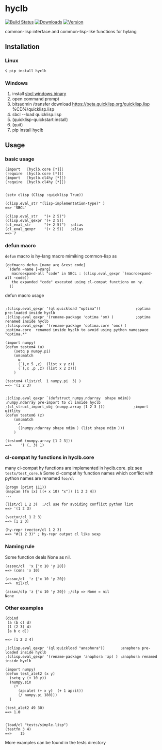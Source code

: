 # hyclb

[![Build Status](https://img.shields.io/travis/niitsuma/hycl/master.svg?style=flat-square)](https://travis-ci.org/niitsuma/hycl)
[![Downloads](https://pepy.tech/badge/hyclb)](https://pepy.tech/project/hyclb)
[![Version](https://img.shields.io/pypi/v/hyclb.svg?style=flat-square)](https://pypi.python.org/pypi/hyclb)

common-lisp interface and common-lisp-like functions for hylang

## Installation
### Linux
```shell
$ pip install hyclb
```
### Windows
1. install [sbcl windows binary](https://sourceforge.net/projects/sbcl/files/sbcl/2.0.0/sbcl-2.0.0-x86-64-windows-binary.msi/download)
2. open command prompt
3. bitsadmin /transfer download https://beta.quicklisp.org/quicklisp.lisp %CD%\quicklisp.lisp 
4. sbcl --load quicklisp.lisp 
5. (quicklisp-quickstart:install)
6. (quit)
7. pip install hyclb

## Usage
### basic usage
```hy
(import   [hyclb.core [*]])
(require  [hyclb.core [*]])
(import   [hyclb.cl4hy [*]])
(require  [hyclb.cl4hy [*]])


(setv clisp (Clisp :quicklisp True))

(clisp.eval_str "(lisp-implementation-type)" )
==> 'SBCL'

(clisp.eval_str   "(+ 2 5)")
(clisp.eval_qexpr '(+ 2 5))
(cl_eval_str      "(+ 2 5)")  ;alias
(cl_eval_qexpr    '(+ 2 5))   ;alias
==> 7
```

### defun macro

`defun` macro is hy-lang macro mimiking common-lisp as
```hy
(defmacro defun [name arg &rest code]
 `(defn ~name [~@arg]
   macroexpand-all "code" in SBCL : (clisp.eval_qexpr `(macroexpand-all ~code)) 
   the expanded "code" executed using cl-compat functions on hy. 
  ))
```

defun macro usage

```hy

;(clisp.eval_qexpr '(ql:quickload "optima"))                ;optima  pre-loaded inside hyclb
;(clisp.eval_qexpr '(rename-package 'optima 'om) )          ;optima  renamed inside hyclb
;(clisp.eval_qexpr '(rename-package 'optima.core 'omc) )    ;optima.core  renamed inside hyclb to avoid using python namespace "optima.*"

(import numpy)
(defun testom4 (u)
    (setq p numpy.pi)
    (om:match
      u
      (`(,x 5 ,z)  (list x y z))
      (`(,x ,p ,z) (list x 2 z)))
    )
	
(testom4 (list/cl  1 numpy.pi  3) )	
==> '(1 2 3)


;(clisp.eval_qexpr `(defstruct numpy.ndarray  shape ndim)) ;numpy.ndarray pre-import to cl inside hyclb
;(cl_struct_import_obj (numpy.array [1 2 3 ]))             ;import uitlity 
(defun testom6 (z)
    (om:match
      z
      ((numpy.ndarray shape ndim ) (list shape ndim )))
    )

(testom6 (numpy.array [1 2 3]))
==>    '( (, 3) 1)

```

### cl-compat hy functions in hyclb.core 

many cl-compat hy functions are implemented  in hyclb.core.
plz see `tests/test_core.h`
Some cl-compat hy function names which conflict with python names are renamed `foo/cl`

```hy
(progn (print 111))
(mapcan (fn [x] [(+ x 10) "x"]) [1 2 3 4])
...

(list/cl 1 2 3)  ;/cl use for avoiding conflict python list 
==> '(1 2 3)

(vector/cl 1 2 3)
==> [1 2 3]

(hy-repr (vector/cl 1 2 3)
==> "#(1 2 3)" ; hy-repr output cl like sexp
```


### Naming rule

Some function deals None as nil.

```hy
(assoc/cl  'x {'x 10 'y 20})
==> (cons 'x 10)

(assoc/cl  'z {'x 10 'y 20})
==>  nil/cl

(assoc/clp 'z {'x 10 'y 20}) ;/clp => None = nil
None
```


### Other examples

```hy
(dbind
 (a (b c) d) 
 (1 (2 3) 4)
 [a b c d])
 
==> [1 2 3 4]

;(clisp.eval_qexpr '(ql:quickload "anaphora"))       ;anaphora pre-loaded inside hyclb
;(clisp.eval_qexpr '(rename-package 'anaphora 'ap) ) ;anaphora renamed inside hyclb

(import numpy) 
(defun test_alet2 (x y)
  (setq y (+ 10 y))
  (numpy.sin
    (* 
      (ap:alet (+ x y)  (+ 1 ap:it))
      (/ numpy.pi 180)))
  )
  
(test_alet2 49 30)
==> 1.0	


(load/cl "tests/simple.lisp")
(testfn 3 4)
==>    15

```


More examples can be found in the tests directory

